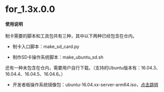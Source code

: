 # for_1.3x.0.0

#### 使用说明

制卡需要的脚本和工具包共有三种，其中以下两种已经包含在仓内。

- 制卡入口脚本：make_sd_card.py

- 制作SD卡操作系统脚本：make_ubuntu_sd.sh

还有一种未包含在仓内，需要用户自行下载。（支持的Ubuntu版本有：16.04.3、16.04.4、16.04.5、16.04.6。）

- 开发者板操作系统镜像包：ubuntu-16.04.xx-server-arm64.iso，[点击跳转](http://cdimage.ubuntu.com/ubuntu/releases/16.04/release/)